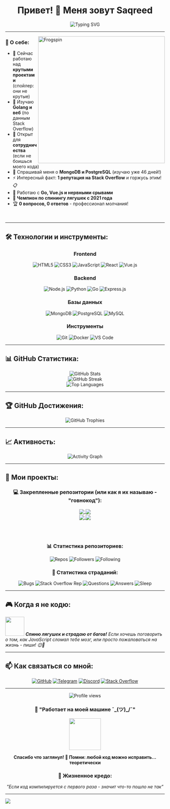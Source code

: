 <div align="center">

# Привет! 👋 Меня зовут Saqreed

<img src="https://readme-typing-svg.herokuapp.com?font=Fira+Code&pause=1000&color=F75C7E&center=true&vCenter=true&width=435&lines=Добро+пожаловать+на+мой+GitHub!;Fullstack+разработчик;Люблю+создавать+крутые+проекты!;Всегда+изучаю+что-то+новое!" alt="Typing SVG" />

</div>

---

<img align="right" alt="Frogspin" width="400" src="https://c.tenor.com/b5szSUjDJI0AAAAd/frogspin.gif">

### 🚀 О себе:

- 🔭 Сейчас работаю над **крутыми проектами** (спойлер: они не крутые)
- 🌱 Изучаю **Golang и веб** (по данным Stack Overflow)
- 👯 Открыт для **сотрудничества** (если не боишься моего кода)
- 💬 Спрашивай меня о **MongoDB и PostgreSQL** (изучаю уже 46 дней!)
- ⚡ Интересный факт: **1 репутация на Stack Overflow** и горжусь этим! 📋
- 🚀 Работаю с **Go, Vue.js и нервными срывами**
- 🐸 **Чемпион по спинингу лягушек с 2021 года**
- 🏆 **0 вопросов, 0 ответов** - профессионал молчания!

<br clear="both"/>

---

## 🛠️ Технологии и инструменты:

<div align="center">

### Frontend
![HTML5](https://img.shields.io/badge/HTML5-%23E34F26.svg?style=for-the-badge&logo=html5&logoColor=white)
![CSS3](https://img.shields.io/badge/CSS3-%231572B6.svg?style=for-the-badge&logo=css3&logoColor=white)
![JavaScript](https://img.shields.io/badge/JavaScript-%23323330.svg?style=for-the-badge&logo=javascript&logoColor=%23F7DF1E)
![React](https://img.shields.io/badge/React-%2320232a.svg?style=for-the-badge&logo=react&logoColor=%2361DAFB)
![Vue.js](https://img.shields.io/badge/Vue.js-%2335495e.svg?style=for-the-badge&logo=vuedotjs&logoColor=%234FC08D)

### Backend
![Node.js](https://img.shields.io/badge/Node.js-6DA55F?style=for-the-badge&logo=node.js&logoColor=white)
![Python](https://img.shields.io/badge/Python-3776AB?style=for-the-badge&logo=python&logoColor=white)
![Go](https://img.shields.io/badge/Go-%2300ADD8.svg?style=for-the-badge&logo=go&logoColor=white)
![Express.js](https://img.shields.io/badge/Express.js-%23404d59.svg?style=for-the-badge&logo=express&logoColor=%2361DAFB)

### Базы данных
![MongoDB](https://img.shields.io/badge/MongoDB-%234ea94b.svg?style=for-the-badge&logo=mongodb&logoColor=white)
![PostgreSQL](https://img.shields.io/badge/PostgreSQL-%23316192.svg?style=for-the-badge&logo=postgresql&logoColor=white)
![MySQL](https://img.shields.io/badge/MySQL-%2300f.svg?style=for-the-badge&logo=mysql&logoColor=white)

### Инструменты
![Git](https://img.shields.io/badge/Git-%23F05033.svg?style=for-the-badge&logo=git&logoColor=white)
![Docker](https://img.shields.io/badge/Docker-%230db7ed.svg?style=for-the-badge&logo=docker&logoColor=white)
![VS Code](https://img.shields.io/badge/VS%20Code-0078d4.svg?style=for-the-badge&logo=visual-studio-code&logoColor=white)

</div>

---

## 📊 GitHub Статистика:

<div align="center">
  <img src="https://github-readme-stats.vercel.app/api?username=saqreed&show_icons=true&theme=radical&hide_border=true&count_private=true" alt="GitHub Stats" />
</div>

<div align="center">
  <img src="https://github-readme-streak-stats.herokuapp.com/?user=saqreed&theme=radical&hide_border=true" alt="GitHub Streak" />
</div>

<div align="center">
  <img src="https://github-readme-stats.vercel.app/api/top-langs/?username=saqreed&layout=compact&theme=radical&hide_border=true" alt="Top Languages" />
</div>

---

## 🏆 GitHub Достижения:

<div align="center">
  <img src="https://github-profile-trophy.vercel.app/?username=saqreed&theme=radical&no-frame=true&no-bg=false&margin-w=4" alt="GitHub Trophies" />
</div>

---

## 📈 Активность:

<div align="center">
  <img src="https://github-readme-activity-graph.vercel.app/graph?username=saqreed&theme=react-dark&bg_color=0D1117&hide_border=true" alt="Activity Graph" />
</div>

---

## 🚀 Мои проекты:

<div align="center">

### 💻 Закрепленные репозитории (или как я их называю - "говнокод"):

<a href="https://github.com/saqreed/FORUM-GO-VUE">
  <img align="center" src="https://github-readme-stats.vercel.app/api/pin/?username=saqreed&repo=FORUM-GO-VUE&theme=radical&hide_border=true" />
</a>
<a href="https://github.com/saqreed/Vue-with-Tailwind">
  <img align="center" src="https://github-readme-stats.vercel.app/api/pin/?username=saqreed&repo=Vue-with-Tailwind&theme=radical&hide_border=true" />
</a>

<br/>

<a href="https://github.com/saqreed/MongoProjext">
  <img align="center" src="https://github-readme-stats.vercel.app/api/pin/?username=saqreed&repo=MongoProjext&theme=radical&hide_border=true" />
</a>
<a href="https://github.com/saqreed/Hell">
  <img align="center" src="https://github-readme-stats.vercel.app/api/pin/?username=saqreed&repo=Hell&theme=radical&hide_border=true" />
</a>

<br/><br/>

### 📊 Статистика репозиториев:
![Repos](https://img.shields.io/badge/Всего%20репозиториев-29-brightgreen?style=for-the-badge)
![Followers](https://img.shields.io/badge/Подписчиков-4-blue?style=for-the-badge)
![Following](https://img.shields.io/badge/Подписок-8-orange?style=for-the-badge)

### 🤡 Статистика страданий:
![Bugs](https://img.shields.io/badge/Багов%20в%20продакшне-∞-red?style=for-the-badge)
![Stack Overflow Rep](https://img.shields.io/badge/Stack%20Overflow%20репутация-1-orange?style=for-the-badge)
![Questions](https://img.shields.io/badge/Задано%20вопросов-0-yellow?style=for-the-badge)
![Answers](https://img.shields.io/badge/Дано%20ответов-0-green?style=for-the-badge)
![Sleep](https://img.shields.io/badge/Часов%20сна-3%20максимум-purple?style=for-the-badge)

</div>

---

## 🎮 Когда я не кодю:

<img src="https://c.tenor.com/b5szSUjDJI0AAAAd/frogspin.gif" width="60"> <em><b>Спиню лягушек и страдаю от багов!</b> Если хочешь поговорить о том, как JavaScript сломал тебе мозг, или просто пожаловаться на жизнь - пиши! 😊🐸</em>

---

## 📫 Как связаться со мной:

<div align="center">

[![GitHub](https://img.shields.io/badge/GitHub-100000?style=for-the-badge&logo=github&logoColor=white)](https://github.com/saqreed)
[![Telegram](https://img.shields.io/badge/Telegram-2CA5E0?style=for-the-badge&logo=telegram&logoColor=white)](https://t.me/saqreed)
[![Discord](https://img.shields.io/badge/Discord-7289DA?style=for-the-badge&logo=discord&logoColor=white)](https://discord.com/users/saqreed)
[![Stack Overflow](https://img.shields.io/badge/Stack%20Overflow-1%20репутация-orange?style=for-the-badge&logo=stackoverflow&logoColor=white)](https://stackoverflow.com/users/30310418/saqreed)

</div>

---

<div align="center">
  <img src="https://komarev.com/ghpvc/?username=saqreed&color=blueviolet&style=flat-square&label=Жертв+моего+кода" alt="Profile views" />
</div>

<div align="center">
  
### 💫 "Работает на моей машине ¯\_(ツ)_/¯" 
  
<img src="https://c.tenor.com/b5szSUjDJI0AAAAd/frogspin.gif" width="100"/>

**Спасибо что заглянул! 🐸 Помни: любой код можно исправить... теоретически**

### 🎯 Жизненное кредо:
*"Если код компилируется с первого раза - значит что-то пошло не так"*

</div>

---

<img src="https://raw.githubusercontent.com/Trilokia/Trilokia/379277808c61ef204768a61bbc5d25bc7798ccf1/bottom_header.svg" /> 
